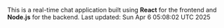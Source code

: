 This is a real-time chat application built using **React** for the frontend and **Node.js** for the backend.
Last updated: Sun Apr  6 05:08:02 UTC 2025
